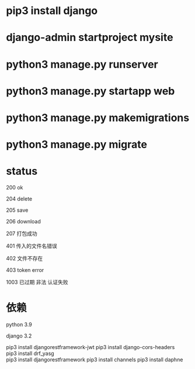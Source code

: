 # pip3 install django

# django-admin startproject mysite

# python3 manage.py runserver

# python3 manage.py startapp web

# python3 manage.py makemigrations

# python3 manage.py migrate

# status

200 ok

204 delete

205 save

206 download

207 打包成功

401 传入的文件名错误

402 文件不存在

403 token error

1003 已过期 非法 认证失败

# 依赖

python 3.9

django 3.2

pip3 install djangorestframework-jwt
pip3 install django-cors-headers  
pip3 install drf_yasg  
pip3 install djangorestframework
pip3 install channels
pip3 install daphne

<!-- redis依赖 数据库依赖 -->
<!-- pip3 install channels_redis -->
